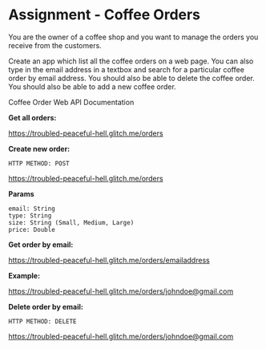 
# Assignment - Coffee Orders

You are the owner of a coffee shop and you want to manage the orders you receive from the customers.

Create an app which list all the coffee orders on a web page. You can also type in the email address in a textbox and search for a particular coffee order by email address. You should also be able to delete the coffee order. You should also be able to add a new coffee order. 

Coffee Order Web API Documentation

**Get all orders:**

https://troubled-peaceful-hell.glitch.me/orders

**Create new order:** 

`HTTP METHOD: POST`

https://troubled-peaceful-hell.glitch.me/orders

**Params**
```
email: String 
type: String
size: String (Small, Medium, Large)
price: Double 
```

**Get order by email:** 

https://troubled-peaceful-hell.glitch.me/orders/emailaddress

**Example:** 

https://troubled-peaceful-hell.glitch.me/orders/johndoe@gmail.com


**Delete order by email:** 

`HTTP METHOD: DELETE` 

https://troubled-peaceful-hell.glitch.me/orders/johndoe@gmail.com

